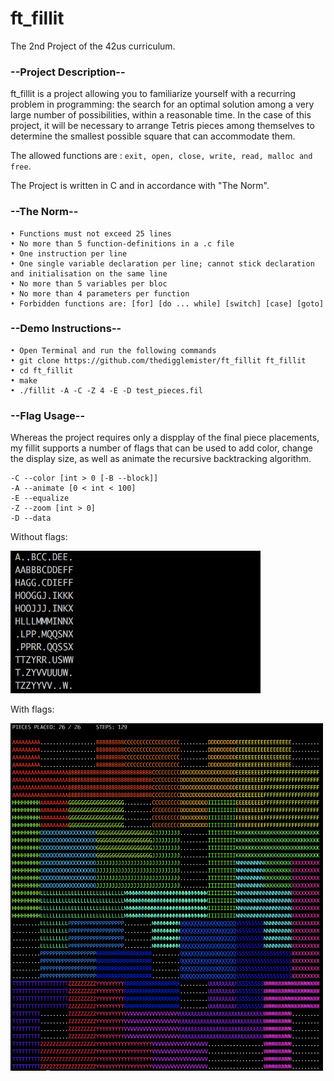 # ft_fillit
The 2nd Project of the 42us curriculum.

### --Project Description--

ft_fillit is a project allowing you to familiarize yourself with a recurring problem in programming: the search for an optimal solution among a very large number of possibilities, within a reasonable time. In the case of this project, it will be necessary to arrange Tetris pieces among themselves to determine the smallest possible square that can accommodate them.

The allowed functions are : ```exit, open, close, write, read, malloc and free```.

The Project is written in C and in accordance with "The Norm".

### --The Norm--

```
• Functions must not exceed 25 lines
• No more than 5 function-definitions in a .c file
• One instruction per line
• One single variable declaration per line; cannot stick declaration and initialisation on the same line
• No more than 5 variables per bloc
• No more than 4 parameters per function
• Forbidden functions are: [for] [do ... while] [switch] [case] [goto]
```

### --Demo Instructions--

```
• Open Terminal and run the following commands
• git clone https://github.com/thedigglemister/ft_fillit ft_fillit
• cd ft_fillit
• make
• ./fillit -A -C -Z 4 -E -D test_pieces.fil
```
### --Flag Usage--

Whereas the project requires only a dispplay of the final piece placements, my fillit supports a number of flags that can be used to add color, change the display size, as well as animate the recursive backtracking algorithm.

    -C --color [int > 0 [-B --block]]
    -A --animate [0 < int < 100]
    -E --equalize
    -Z --zoom [int > 0]
    -D --data
    
Without flags:

<img src="/images/without_flags.png" width="400">

With flags:

<img src="/images/with_flags.png" width="500">
